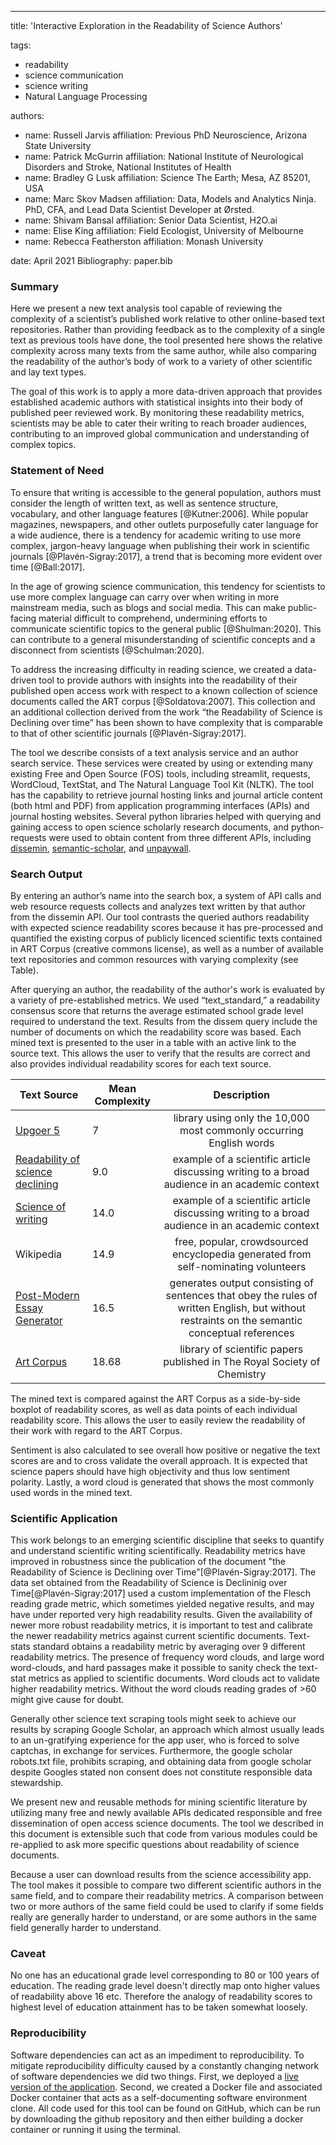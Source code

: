 -----
title: 'Interactive Exploration in the Readability of Science Authors'

tags:
  - readability
  - science communication
  - science writing
  - Natural Language Processing

authors:
  - name: Russell Jarvis
    affiliation: Previous PhD Neuroscience, Arizona State University
  - name: Patrick McGurrin
    affiliation: National Institute of Neurological Disorders and Stroke, National Institutes of Health
  - name: Bradley G Lusk
    affiliation: Science The Earth; Mesa, AZ 85201, USA
  - name: Marc Skov Madsen
    affiliation: Data, Models and Analytics Ninja. PhD, CFA, and Lead Data Scientist Developer at Ørsted.
  - name: Shivam Bansal
    affiliation: Senior Data Scientist, H2O.ai
  - name: Elise King
    affiliation: Field Ecologist, University of Melbourne
  - name: Rebecca Featherston
    affiliation: Monash University

date: April  2021
Bibliography: paper.bib

### Summary
Here we present a new text analysis tool capable of reviewing the complexity of a scientist’s published work relative to other online-based text repositories. Rather than providing feedback as to the complexity of a single text as previous tools have done, the tool presented here shows the relative complexity across many texts from the same author, while also comparing the readability of the author’s body of work to a variety of other scientific and lay text types.

The goal of this work is to apply a more data-driven approach that provides established academic authors with statistical insights into their body of published peer reviewed work. By monitoring these readability metrics, scientists may be able to cater their writing to reach broader audiences, contributing to an improved global communication and understanding of complex topics.


### Statement of Need
To ensure that writing is accessible to the general population, authors must consider the length of written text, as well as sentence structure, vocabulary, and other language features [@Kutner:2006]. While popular magazines, newspapers, and other outlets purposefully cater language for a wide audience, there is a tendency for academic writing to use more complex, jargon-heavy language when publishing their work in scientific journals [@Plavén-Sigray:2017], a trend that is becoming more evident over time [@Ball:2017].

In the age of growing science communication, this tendency for scientists to use more complex language can carry over when writing in more mainstream media, such as blogs and social media. This can make public-facing material difficult to comprehend, undermining efforts to communicate scientific topics to the general public [@Shulman:2020]. This can contribute to a general misunderstanding of scientific concepts and a disconnect from scientists [@Schulman:2020].

To address the increasing difficulty in reading science, we created a data-driven tool to provide authors with insights into the readability of their published open access work with respect to a known collection of science documents called the ART corpus [@Soldatova:2007]. This collection and an additional collection derived from the work “the Readability of Science is Declining over time” has been shown to have complexity that is comparable to that of other scientific journals [@Plavén-Sigray:2017].

The tool we describe consists of a text analysis service and an author search service. These services were created by using or extending many existing Free and Open Source (FOS) tools, including streamlit, requests, WordCloud, TextStat, and The Natural Language Tool Kit (NLTK). The tool has the capability to retrieve journal hosting links and journal article content (both html and PDF) from application programming interfaces (APIs) and journal hosting websites. Several python libraries helped with querying and gaining access to open science scholarly research documents, and python-requests were used to obtain content from three different APIs, including [dissemin](https://gitlab.com/dissemin/dissemin), [semantic-scholar](https://www.semanticscholar.org/), and [unpaywall](https://unpaywall.org/faq).

### Search Output

By entering an author’s name into the search box, a system of API calls and web resource requests collects and analyzes text written by that author from the dissemin API. Our tool contrasts the queried authors readability with expected science readability scores because it has pre-processed and quantified the existing corpus of publicly licenced scientific texts contained in ART Corpus (creative commons license), as well as a number of available text repositories and common resources with varying complexity (see Table).

After querying an author, the readability of the author's work is evaluated by a variety of pre-established metrics. We used  “text_standard,” a readability consensus score that returns the average estimated school grade level required to understand the text. Results from the dissem query include the number of documents on which the readability score was based. Each mined text is presented to the user in a table with an active link to the source text. This allows the user to verify that the results are correct and also provides individual readability scores for each text source.


| Text Source | Mean Complexity | Description |
|----------|----------|:-------------:|
| [Upgoer 5](https://splasho.com/upgoer5/library.php)                             | 7     | library using only the 10,000 most commonly occurring English words |
| [Readability of science declining](https://elifesciences.org/articles/27725)   |  9.0 | example of a scientific article discussing writing to a broad audience in an academic context |
| [Science of writing](https://cseweb.ucsd.edu/~swanson/papers/science-of-writing.pdf) | 14.0 | example of a scientific article discussing writing to a broad audience in an academic context |
| Wikipedia                                                                       | 14.9   | free, popular, crowdsourced encyclopedia generated from self-nominating volunteers  |
| [Post-Modern Essay Generator](http://www.elsewhere.org/journal/pomo/)           | 16.5   | generates output consisting of sentences that obey the rules of written English, but without restraints on the semantic conceptual references   |
| [Art Corpus](https://www.aber.ac.uk/en/cs/research/cb/projects/art/art-corpus/) | 18.68  | library of scientific papers published in The Royal Society of Chemistry |

The mined text is compared against the ART Corpus as a side-by-side boxplot of readability scores, as well as data points of each individual readability score. This allows the user to easily review the readability of their work with regard to the ART Corpus.

Sentiment is also calculated to see overall how positive or negative the text scores are and to cross validate the overall approach. It is expected that science papers should have high objectivity and thus low sentiment polarity. Lastly, a word cloud is generated that shows the most commonly used words in the mined text.

### Scientific Application
This work belongs to an emerging scientific discipline that seeks to quantify and understand scientific writing scientifically. Readability metrics have improved in robustness since the publication of the document "the Readability of Science is Declining over Time"[@Plavén-Sigray:2017]. The data set obtained from the Readability of Science is Declininig over Time[@Plavén-Sigray:2017] used a custom implementation of the Flesch reading grade metric, which sometimes yielded negative results, and may have under reported very high readability results. Given the availability of newer more robust readability metrics, it is important to test and calibrate the newer readability metrics against current scientific documents. Text-stats standard obtains a readability metric by averaging over 9 different readability metrics. The presence of frequency word clouds, and large word word-clouds, and hard passages make it possible to sanity check the text-stat metrics as applied to scientific documents. Word clouds act to validate higher readability metrics. Without the word clouds reading grades of >60 might give cause for doubt.

Generally other science text scraping tools might seek to achieve our results by scraping Google Scholar, an approach which almost usually leads to an un-gratifying experience for the app user, who is forced to solve captchas, in exchange for services. Furthermore, the google scholar robots.txt file, prohibits scraping, and obtaining data from google scholar despite Googles stated non consent does not constitute responsible data stewardship.

We present new and reusable methods for mining scientific literature by utilizing many free and newly available APIs dedicated responsible and free dissemination of open access science documents. The tool we described in this document is extensible such that code from various modules could be re-applied to ask more specific questions about readability of science documents.

Because a user can download results from the science accessibility app. The tool makes it possible to compare two different scientific authors in the same field, and to compare their readability metrics. A comparison between two or more authors of the same field could be used to clarify if some fields really are generally harder to understand, or are some authors in the same field generally harder to understand.

### Caveat
No one has an educational grade level corresponding to 80 or 100 years of education. The reading grade level doesn't directly map onto higher values of readability above 16 etc. Therefore the analogy of readability scores to highest level of education attainment has to be taken somewhat loosely.

### Reproducibility
Software dependencies can act as an impediment to reproducibility. To mitigate reproducibility difficulty caused by a constantly changing network of software dependencies we did two things. First, we deployed a [live version of the application](https://share.streamlit.io/russelljjarvis/scienceaccess/app.py). Second, we created a Docker file and associated Docker container that acts as a self-documenting software environment clone. All code used for this tool can be found on GitHub, which can be run by downloading the github repository and then either building a docker container or running it using the terminal.
